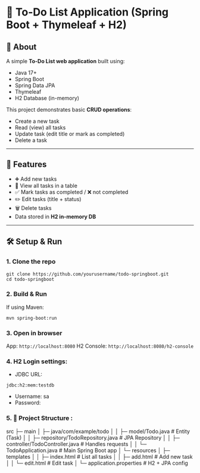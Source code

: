 # 📝 To-Do List Application (Spring Boot + Thymeleaf + H2)

## 📌 About
A simple **To-Do List web application** built using:
- Java 17+
- Spring Boot
- Spring Data JPA
- Thymeleaf
- H2 Database (in-memory)

This project demonstrates basic **CRUD operations**:
- Create a new task  
- Read (view) all tasks  
- Update task (edit title or mark as completed)  
- Delete a task  

---

## 🚀 Features
- ➕ Add new tasks  
- 👀 View all tasks in a table  
- ✅ Mark tasks as completed / ❌ not completed  
- ✏️ Edit tasks (title + status)  
- 🗑️ Delete tasks  
- Data stored in **H2 in-memory DB**  

---

## 🛠️ Setup & Run

### 1. Clone the repo
```
git clone https://github.com/yourusername/todo-springboot.git
cd todo-springboot
```
### 2. Build & Run
If using Maven:

```
mvn spring-boot:run
```

### 3. Open in browser
App: ```http://localhost:8080```
H2 Console: ```http://localhost:8080/h2-console```

### 4. H2 Login settings:
- JDBC URL: 
```
jdbc:h2:mem:testdb
```
- Username: sa
- Password: 

### 5. 📂 Project Structure :
src
 ├─ main
 │   ├─ java/com/example/todo
 │   │   ├─ model/Todo.java              # Entity (Task)
 │   │   ├─ repository/TodoRepository.java  # JPA Repository
 │   │   ├─ controller/TodoController.java  # Handles requests
 │   │   └─ TodoApplication.java         # Main Spring Boot app
 │   └─ resources
 │       ├─ templates
 │       │   ├─ index.html               # List all tasks
 │       │   ├─ add.html                 # Add new task
 │       │   └─ edit.html                # Edit task
 │       └─ application.properties       # H2 + JPA config